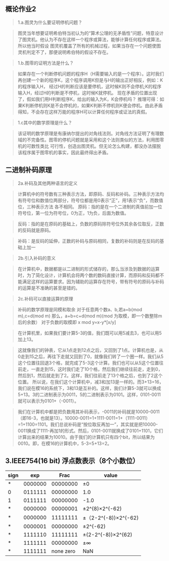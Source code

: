 ## 概论作业2
>1.a.图灵为什么要证明停机问题？

> 图灵当年想要证明希伯特当初认为的“算术公理的无矛盾性”问题，特意设计了图灵机。他认为不存在这样一个程序或算法，能够计算任何程序或算法。所以他当时假设
  图灵机覆盖了所有的机械过程，如果当存在一个问题使图灵机判定不了，那便说明希伯特的假设不存在。
   
>1.b.图零的证明方法是什么？

>如果存在一个判断停机问题的程序H（H需要输入的是一个程序）。这时我们再创建一个新的程序K，这个程序调用K但是与H的输出正好相反，例如：K的程序输入H，
 经过H的判断应该是要停机，这时候K则不会停机;K的程序输入H，经过H的判断是不停机，这时候K就停机。
 现在矛盾的位置出现了，假如我们用H判断程序K，给出的输入为K，K会停机吗？
 推理可得：如果K判断停机则K是不会停机的，如果K判断不停机则K便会停机。由此矛盾得知，不会存在这样万能的程序H可以计算任何程序或证法的真假。

>1.c其中的数学原理是什么？
   
>该证明的数学原理是有康纳尔提出的对角线法则。对角线方法证明了有理数域的不完备性。图零的停机问题就是采用和这个法则类似的方法，利用图零机的可数性类比
 可行性，创造出图灵机。但无论怎么构建，都没办法摆脱该程序属于图零机的事实，因此最终得出矛盾。
   
## 二进制补码原理
> 2a.补码及其他两种语言的定义

> 计算机中的符号数有三种表示方法，即原码、反码和补码。三种表示方法均有符号位和数值位两部分，符号位都是用0表示“正”，用1表示“负”，而数值位，三种表示方法
  各不相同。
> 原码：指的是在一个二进制的真值前加一位符号位，第一位为符号位，0为正，1为负，后面为数值。

> 反码：指的是在原码的基础上，负数的原码除符号位外其余各位取反，正数的反码就是原码。

> 补码：是反码的延伸，正数的补码与原码相同，复数的补码则是在反码的基础上加一

> 2b.引入补码的意义

>在计算机中，数据都是以二进制的形式储存的，那么当涉及到数据的运算时，为了简化设计，计算机会将两个数的数码直接计算，而原码和反码都不能满足这样的运算要求。因为辅助的运算存在符号，带有符号的原码与补码的运算是不准确的甚至是错的。

>2c.补码可以直接运算的原理 

>补码的数学原理是同模和取余
>对于任意两个数a、b,若a=b(mod m),c=d(mod m)
>那么，a+b=c+d(mod m)(mod 为取模，即一个数整除m后的余数）
>对于负数的取模即 x mod y=x-y*[x/y]

>在计算机里，如果我们要计算5-3的值，我们既可以用5减去3，也可以用5加上13。

>这就像我们的钟表，它从1点走到12点之后，又回到了1点。计算机也是，从0走到15之后，再往下走就又回到了0，就像我们转了一个圈一样。我们从5这个位置往回退3个格，就完成了5-3这个计算。我们也可以从5这个位置往前走，一直走到15，这时我们走了10个格，然后我们继续往前走，走到0，然后到1，然后就走到了2。这样，我们往前走了13个格之后，也到了2这个位置。 所以说，在我们这个计算机中，减3和加13是一样的。而3+13=16，我们说在模16的系统下，3和13是互补的。这样，我们计算5-3就可以换成5+13。3的二进制表示为0011，5的二进制表示为0101。这样，0101-0011就可以表示为0101+（-0011）。 

>我们在计算机中都是把负数用其补码表示，-0011的补码就是10000-0011（即16-3，也就是13）。10000-0011=1+1111-0011=1+（1111-0011）=1+1100=1101。我们总说补码是“按位取反再加一”，其实就是把10000-0011换成了1111-再加1的形式。然后，0101-0011就换成了0101+1101，它们计算出来的结果为10010。由于我们的计算机只有四个bit，所以结果为0010。即，在模16的计算机中，5-3=5+13=2。 

## 3.IEEE754(16 bit) 浮点数表示（8个小数位）
| sign | exp | Frac | value |
| ------ | ------ | ------ | ------ |
| * | 0000000 | 00000000 | ±0 |
| 0 | 0111111 | 00000000 | 1.0 |
| 1 | 0111111 | 00000000 | -1.0 |
| * | 0000000 | 00000001 | ±2^(8)×2^(-62) |
| * | 0000000 | 11111111 | ±（2-2^(-8))×2^(-62) |
| * | 0000001 | 00000000 | ±2^(-62)|
| * | 1111110 | 11111111 | ±(2-2^(-8))×2^(62) |
| * | 1111111 | 00000000 | ±∞ |
| * | 1111111 | none zero | NaN |

